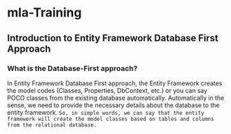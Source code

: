 # mla-Training

## Introduction to Entity Framework Database First Approach
### What is the Database-First approach?
In Entity Framework Database First approach, the Entity Framework creates the model codes (Classes, Properties, DbContext, etc.) or you can say POCO classes from the existing database automatically. Automatically in the sense, we need to provide the necessary details about the database to the entity framework. 
```So, in simple words, we can say that the entity framework will create the model classes based on tables and columns from the relational database.```
